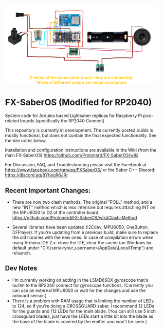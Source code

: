 ![Schematic](https://github.com/D4Q2/FX-SaberOS-RP2040Connect/blob/master/_FinalLightsaberSchematic.png)

# FX-SaberOS (Modified for RP2040)
System code for Arduino based Lightsaber replicas for Raspberry Pi pico-related boards (specifically the RP2040 Connect).

This repository is currently in development. The currently posted builds is mostly functional, but does not contain the final expected functionality. See the dev notes below.

Installation and configuration instructions are available in the Wiki (from the main FX-SaberOS) https://github.com/Protonerd/FX-SaberOS/wiki

For Discussion, FAQ, and Troubleshooting please visit the Facebook at https://www.facebook.com/groups/FXSaberOS/ or the Saber C++ Discord: https://discord.gg/8YhegR6JRr

## Recent Important Changes:
* There are now two clash methods.  The original "POLL" method, and a new "INT" method which is less intensive but requires attaching INT on the MPU6050 to D2 of the controller board.
https://github.com/Protonerd/FX-SaberOS/wiki/Clash-Method

* Several libraries have been updated (I2Cdev, MPU6050, OneButton, DFPlayer).  If you're updating from a previous build, make sure to replace the old libraries with the new ones. In case of compilation errors when using Arduino IDE 2.x: close the IDE, clear the cache (on Windows by default under "C:\Users\\<your_username>\AppData\Local\Temp") and relaunch.

## Dev Notes
* I'm currently working on adding in the LSMD6SOX gyroscope that's builtin to the RP2040 connect for gyroscope functions. (Currently you can use an external MPU6050 or wait for the changes and use the onboard sensor.)
* There is a problem with RAM usage that is limiting the number of LEDs to 124, so if you're doing a CROSSGUARD saber, I recommend 12 LEDs for the guards and 112 LEDs for the main blade. (You can still use 5 inch crossguard blades, just have the LEDs start a little bit into the blade as the base of the blade is covered by the emitter and won't be seen.)
